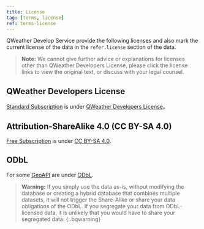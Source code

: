 ```yaml
---
title: License
tag: [terms, license]
ref: terms-license
---
```


QWeather Develop Service provide the following licenses and also mark the current license of the data in the `refer.license` section of the data.

> **Note:** We cannot give further advice or explanations for licenses other than QWeather Developers License, please click the license links to view the original text, or discuss with your legal counsel.

## QWeather Developers License

[Standard Subscription](/en/docs/finance/subscription/#standard-subscription) is under [QWeather Developers License](https://www.qweather.com/en/terms/developers-eula)。

## Attribution-ShareAlike 4.0 (CC BY-SA 4.0)

[Free Subscription](/en/docs/finance/subscription/#free-subscription) is under [CC BY-SA 4.0](https://creativecommons.org/licenses/by-sa/4.0/).

## ODbL

For some [GeoAPI](/en/docs/api/geoapi/) are under [ODbL](https://opendatacommons.org/licenses/odbl/).

> **Warning:** If you simply use the data as-is, without modifying the database or creating a hybrid database that combines multiple datasets, it will not trigger the Share-Alike or share your data obligations of the ODbL. If you segregate your data from ODbL-licensed data, it is unlikely that you would have to share your segregated data.
{:.bqwarning}
